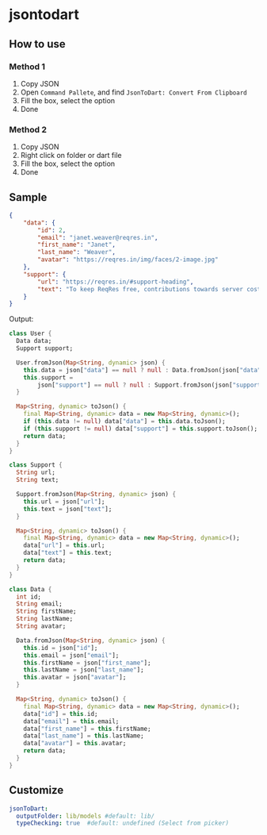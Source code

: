 # jsontodart 

## How to use

### Method 1
1) Copy JSON
2) Open ```Command Pallete```, and find ```JsonToDart: Convert From Clipboard```
3) Fill the box, select the option
4) Done

### Method 2
1) Copy JSON
2) Right click on folder or dart file
3) Fill the box, select the option
4) Done

## Sample
```json
{
    "data": {
        "id": 2,
        "email": "janet.weaver@reqres.in",
        "first_name": "Janet",
        "last_name": "Weaver",
        "avatar": "https://reqres.in/img/faces/2-image.jpg"
    },
    "support": {
        "url": "https://reqres.in/#support-heading",
        "text": "To keep ReqRes free, contributions towards server costs are appreciated!"
    }
}
```

Output:

```dart
class User {
  Data data;
  Support support;

  User.fromJson(Map<String, dynamic> json) {
    this.data = json["data"] == null ? null : Data.fromJson(json["data"]);
    this.support =
        json["support"] == null ? null : Support.fromJson(json["support"]);
  }

  Map<String, dynamic> toJson() {
    final Map<String, dynamic> data = new Map<String, dynamic>();
    if (this.data != null) data["data"] = this.data.toJson();
    if (this.support != null) data["support"] = this.support.toJson();
    return data;
  }
}

class Support {
  String url;
  String text;

  Support.fromJson(Map<String, dynamic> json) {
    this.url = json["url"];
    this.text = json["text"];
  }

  Map<String, dynamic> toJson() {
    final Map<String, dynamic> data = new Map<String, dynamic>();
    data["url"] = this.url;
    data["text"] = this.text;
    return data;
  }
}

class Data {
  int id;
  String email;
  String firstName;
  String lastName;
  String avatar;

  Data.fromJson(Map<String, dynamic> json) {
    this.id = json["id"];
    this.email = json["email"];
    this.firstName = json["first_name"];
    this.lastName = json["last_name"];
    this.avatar = json["avatar"];
  }

  Map<String, dynamic> toJson() {
    final Map<String, dynamic> data = new Map<String, dynamic>();
    data["id"] = this.id;
    data["email"] = this.email;
    data["first_name"] = this.firstName;
    data["last_name"] = this.lastName;
    data["avatar"] = this.avatar;
    return data;
  }
}

```

## Customize
```yaml
jsonToDart:
  outputFolder: lib/models #default: lib/
  typeChecking: true  #default: undefined (Select from picker)
```